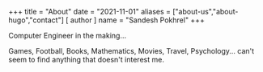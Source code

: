 +++
title = "About"
date = "2021-11-01"
aliases = ["about-us","about-hugo","contact"]
[ author ]
  name = "Sandesh Pokhrel"
+++


Computer Engineer in the making...  

Games, Football, Books, Mathematics, Movies, Travel, Psychology... can't seem to find anything that doesn't interest me.  

<!---![Resume-here](/img/)--->

 
<!--- * https://github.com/alecthomas/chroma --->

